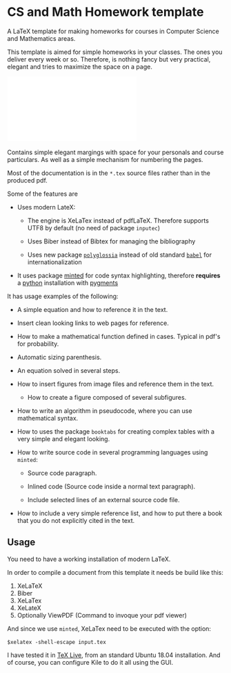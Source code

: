 # CS and Math Homework template
A LaTeX template for making homeworks for courses in
Computer Science and Mathematics areas.

This template is aimed for simple homeworks in your classes.
The ones you deliver every week or so. Therefore, is nothing
fancy but very practical, elegant and tries to maximize
the space on a page.

![View PDF](report.pdf)

Contains simple elegant margings with space for your personals and
course particulars. As well as a simple mechanism for numbering the pages.

Most of the documentation is in the `*.tex` source files rather than in the produced pdf.

Some of the features are

* Uses modern LateX:

  * The engine is XeLaTex instead of pdfLaTeX. Therefore supports
    UTF8 by default (no need of package `inputec`)

  * Uses Biber instead of Bibtex for managing the bibliography

  * Uses new package [`polyglossia`](https://ctan.org/pkg/polyglossia?lang=en) instead of old
    standard [`babel`](https://ctan.org/pkg/babel) for internationalization

* It uses package [minted](https://ctan.org/pkg/minted?lang=en) for code syntax
  highlighting, therefore **requires** a [python](https://www.python.org/)
  installation with [pygments](http://pygments.org/)

It has usage examples of the following:

* A simple equation and how to reference it in the text.

* Insert clean looking links to web pages for reference.

* How to make a mathematical function defined in cases. Typical in pdf's for probability.

* Automatic sizing parenthesis.

* An equation solved in several steps.

* How to insert figures from image files and reference them in the text.

  * How to create a figure composed of several subfigures.

* How to write an algorithm in pseudocode, where you can use mathematical syntax.

* How to uses the package `booktabs` for creating complex tables with a very simple and elegant
  looking.

* How to write source code in several programming languages using `minted`:

  * Source code paragraph.

  * Inlined code (Source code inside a normal text paragraph).

  * Include selected lines of an external source code file.

* How to include a very simple reference list, and how to put there a book that you do not
  explicitly cited in the text.

## Usage

You need to have a working installation of modern LaTeX.

In order to compile a document from this template it needs be build like this:

1. XeLaTeX
2. Biber
3. XeLaTex
4. XeLateX
5. Optionally ViewPDF (Command to invoque your pdf viewer)

And since we use `minted`, XeLaTex need to be executed with the option:

```
$xelatex -shell-escape input.tex
```

I have tested it in [TeX Live](https://www.tug.org/texlive/), from an standard Ubuntu 18.04 installation. And of course, you can configure Kile to do it all using the GUI.
